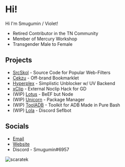 # Hi!
Hi I'm Smugumin / Violet!
- Retired Contributor in the TN Community
- Member of Mercury Workshop
- Transgender Male to Female

## Projects
- [SrcSkol](https://github.com/src-skol) - Source Code for Popular Web-Filters
- [Cekzu](https://github.com/scaratek/cekzu) - Off-brand Bookmarklet
- [Hyperplex](https://github.com/scaratek/hyperplex) - Simplistic Unblocker w/ UV Backend
- [xClip](https://github.com/scaratek/xclip) - External Noclip Hack for GD
- (WIP) [Lotus](https://github.com/scaratek/lotus) - BeEF but Node
- (WIP) [Unicorn](https://github.com/unicorn-pm) - Package Manager
- (WIP) [ToolADB](https://github.com/scaratek/tooladb) - Toolkit for ADB Made in Pure Bash
- (WIP) [Lola](https://github.com/scaratek/lola) - Discord Seflbot

## Socials
- [Email](mailto:scaratek@outlook.com)
- [Website](https://scarat3k.me)
- Discord - Smugumin#6957

<img src="https://komarev.com/ghpvc/?username=scaratek&label= Clicked on My Profile :D &color=FF90FF&style=flat" alt="scaratek" />
